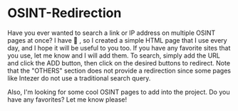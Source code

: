 # OSINT-Redirection
Have you ever wanted to search a link or IP address on multiple OSINT pages at once? I have :slightly_smiling_face: , so I created a simple HTML page that I use every day, and I hope it will be useful to you too. If you have any favorite sites that you use, let me know and I will add them. To search, simply add the URL and click the ADD button, then click on the desired buttons to redirect. Note that the "OTHERS" section does not provide a redirection since some pages like Intezer do not use a traditional search query. 

Also, I'm looking for some cool OSINT pages to add into the project. Do you have any favorites? Let me know please!
